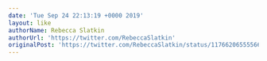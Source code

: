 ```yaml
---
date: 'Tue Sep 24 22:13:19 +0000 2019'
layout: like
authorName: Rebecca Slatkin
authorUrl: 'https://twitter.com/RebeccaSlatkin'
originalPost: 'https://twitter.com/RebeccaSlatkin/status/1176620655556608000'
---
```

